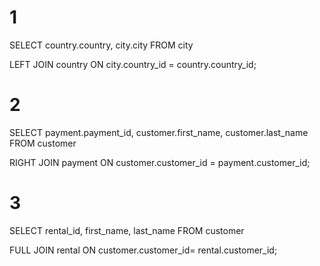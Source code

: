 # 1

SELECT country.country, city.city FROM city 

LEFT JOIN country ON city.country_id = country.country_id; 

# 2

SELECT payment.payment_id, customer.first_name, customer.last_name FROM customer

RIGHT JOIN payment ON customer.customer_id = payment.customer_id;

# 3
 
SELECT rental_id, first_name, last_name FROM customer

FULL JOIN rental ON customer.customer_id= rental.customer_id;
